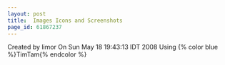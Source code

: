 ```yaml
---
layout: post
title:  Images Icons and Screenshots
page_id: 61867237
---
```


Created by limor
 On Sun May 18 19:43:13 IDT 2008
Using
{% color blue %}TimTam{% endcolor %}
